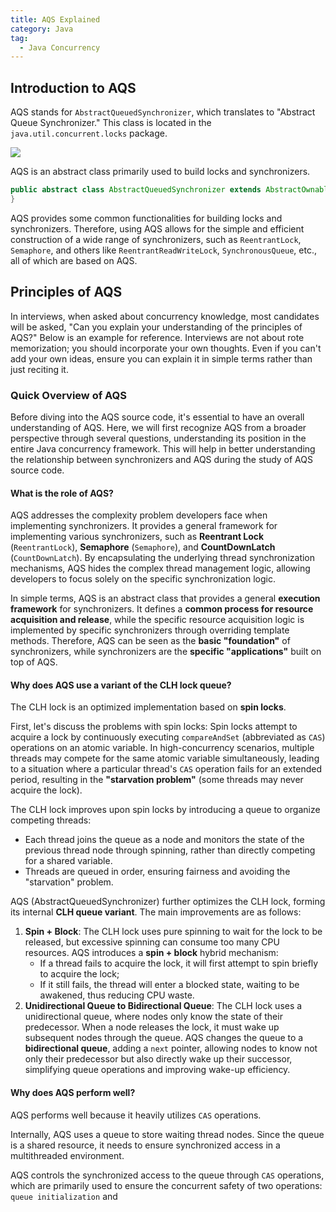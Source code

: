 ```yaml
---
title: AQS Explained
category: Java
tag:
  - Java Concurrency
---
```


## Introduction to AQS

AQS stands for `AbstractQueuedSynchronizer`, which translates to "Abstract Queue Synchronizer." This class is located in the `java.util.concurrent.locks` package.

![](https://oss.javaguide.cn/github/javaguide/AQS.png)

AQS is an abstract class primarily used to build locks and synchronizers.

```java
public abstract class AbstractQueuedSynchronizer extends AbstractOwnableSynchronizer implements java.io.Serializable {
}
```

AQS provides some common functionalities for building locks and synchronizers. Therefore, using AQS allows for the simple and efficient construction of a wide range of synchronizers, such as `ReentrantLock`, `Semaphore`, and others like `ReentrantReadWriteLock`, `SynchronousQueue`, etc., all of which are based on AQS.

## Principles of AQS

In interviews, when asked about concurrency knowledge, most candidates will be asked, "Can you explain your understanding of the principles of AQS?" Below is an example for reference. Interviews are not about rote memorization; you should incorporate your own thoughts. Even if you can't add your own ideas, ensure you can explain it in simple terms rather than just reciting it.

### Quick Overview of AQS

Before diving into the AQS source code, it's essential to have an overall understanding of AQS. Here, we will first recognize AQS from a broader perspective through several questions, understanding its position in the entire Java concurrency framework. This will help in better understanding the relationship between synchronizers and AQS during the study of AQS source code.

#### What is the role of AQS?

AQS addresses the complexity problem developers face when implementing synchronizers. It provides a general framework for implementing various synchronizers, such as **Reentrant Lock** (`ReentrantLock`), **Semaphore** (`Semaphore`), and **CountDownLatch** (`CountDownLatch`). By encapsulating the underlying thread synchronization mechanisms, AQS hides the complex thread management logic, allowing developers to focus solely on the specific synchronization logic.

In simple terms, AQS is an abstract class that provides a general **execution framework** for synchronizers. It defines a **common process for resource acquisition and release**, while the specific resource acquisition logic is implemented by specific synchronizers through overriding template methods. Therefore, AQS can be seen as the **basic "foundation"** of synchronizers, while synchronizers are the **specific "applications"** built on top of AQS.

#### Why does AQS use a variant of the CLH lock queue?

The CLH lock is an optimized implementation based on **spin locks**.

First, let's discuss the problems with spin locks: Spin locks attempt to acquire a lock by continuously executing `compareAndSet` (abbreviated as `CAS`) operations on an atomic variable. In high-concurrency scenarios, multiple threads may compete for the same atomic variable simultaneously, leading to a situation where a particular thread's `CAS` operation fails for an extended period, resulting in the **"starvation problem"** (some threads may never acquire the lock).

The CLH lock improves upon spin locks by introducing a queue to organize competing threads:

- Each thread joins the queue as a node and monitors the state of the previous thread node through spinning, rather than directly competing for a shared variable.
- Threads are queued in order, ensuring fairness and avoiding the "starvation" problem.

AQS (AbstractQueuedSynchronizer) further optimizes the CLH lock, forming its internal **CLH queue variant**. The main improvements are as follows:

1. **Spin + Block**: The CLH lock uses pure spinning to wait for the lock to be released, but excessive spinning can consume too many CPU resources. AQS introduces a **spin + block** hybrid mechanism:
   - If a thread fails to acquire the lock, it will first attempt to spin briefly to acquire the lock;
   - If it still fails, the thread will enter a blocked state, waiting to be awakened, thus reducing CPU waste.
1. **Unidirectional Queue to Bidirectional Queue**: The CLH lock uses a unidirectional queue, where nodes only know the state of their predecessor. When a node releases the lock, it must wake up subsequent nodes through the queue. AQS changes the queue to a **bidirectional queue**, adding a `next` pointer, allowing nodes to know not only their predecessor but also directly wake up their successor, simplifying queue operations and improving wake-up efficiency.

#### Why does AQS perform well?

AQS performs well because it heavily utilizes `CAS` operations.

Internally, AQS uses a queue to store waiting thread nodes. Since the queue is a shared resource, it needs to ensure synchronized access in a multithreaded environment.

AQS controls the synchronized access to the queue through `CAS` operations, which are primarily used to ensure the concurrent safety of two operations: `queue initialization` and
